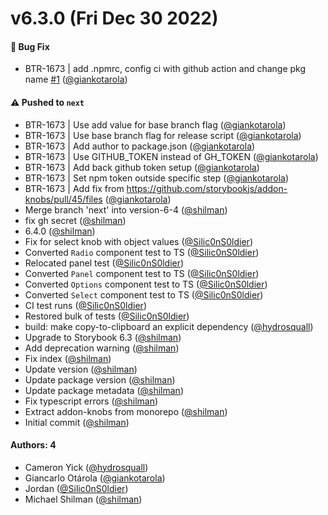 # v6.3.0 (Fri Dec 30 2022)

#### 🐛 Bug Fix

- BTR-1673 | add .npmrc, config ci with github action and change pkg name [#1](https://github.com/hiburrow/addon-knobs/pull/1) ([@giankotarola](https://github.com/giankotarola))

#### ⚠️ Pushed to `next`

- BTR-1673 | Use add value for base branch flag ([@giankotarola](https://github.com/giankotarola))
- BTR-1673 | Use base branch flag for release script ([@giankotarola](https://github.com/giankotarola))
- BTR-1673 | Add author to package.json ([@giankotarola](https://github.com/giankotarola))
- BTR-1673 | Use GITHUB_TOKEN instead of GH_TOKEN ([@giankotarola](https://github.com/giankotarola))
- BTR-1673 | Add back github token setup ([@giankotarola](https://github.com/giankotarola))
- BTR-1673 | Set npm token outside specific step ([@giankotarola](https://github.com/giankotarola))
- BTR-1673 | Add fix from https://github.com/storybookjs/addon-knobs/pull/45/files ([@giankotarola](https://github.com/giankotarola))
- Merge branch 'next' into version-6-4 ([@shilman](https://github.com/shilman))
- fix gh secret ([@shilman](https://github.com/shilman))
- 6.4.0 ([@shilman](https://github.com/shilman))
- Fix for select knob with object values ([@Silic0nS0ldier](https://github.com/Silic0nS0ldier))
- Converted `Radio` component test to TS ([@Silic0nS0ldier](https://github.com/Silic0nS0ldier))
- Relocated panel test ([@Silic0nS0ldier](https://github.com/Silic0nS0ldier))
- Converted `Panel` component test to TS ([@Silic0nS0ldier](https://github.com/Silic0nS0ldier))
- Converted `Options` component test to TS ([@Silic0nS0ldier](https://github.com/Silic0nS0ldier))
- Converted `Select` component test to TS ([@Silic0nS0ldier](https://github.com/Silic0nS0ldier))
- CI test runs ([@Silic0nS0ldier](https://github.com/Silic0nS0ldier))
- Restored bulk of tests ([@Silic0nS0ldier](https://github.com/Silic0nS0ldier))
- build: make copy-to-clipboard an explicit dependency ([@hydrosquall](https://github.com/hydrosquall))
- Upgrade to Storybook 6.3 ([@shilman](https://github.com/shilman))
- Add deprecation warning ([@shilman](https://github.com/shilman))
- Fix index ([@shilman](https://github.com/shilman))
- Update version ([@shilman](https://github.com/shilman))
- Update package version ([@shilman](https://github.com/shilman))
- Update package metadata ([@shilman](https://github.com/shilman))
- Fix typescript errors ([@shilman](https://github.com/shilman))
- Extract addon-knobs from monorepo ([@shilman](https://github.com/shilman))
- Initial commit ([@shilman](https://github.com/shilman))

#### Authors: 4

- Cameron Yick ([@hydrosquall](https://github.com/hydrosquall))
- Giancarlo Otárola ([@giankotarola](https://github.com/giankotarola))
- Jordan ([@Silic0nS0ldier](https://github.com/Silic0nS0ldier))
- Michael Shilman ([@shilman](https://github.com/shilman))

